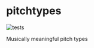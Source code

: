 # pitchtypes

![tests](https://github.com/DCMLab/pitchtypes/workflows/tests/badge.svg)

Musically meaningful pitch types
